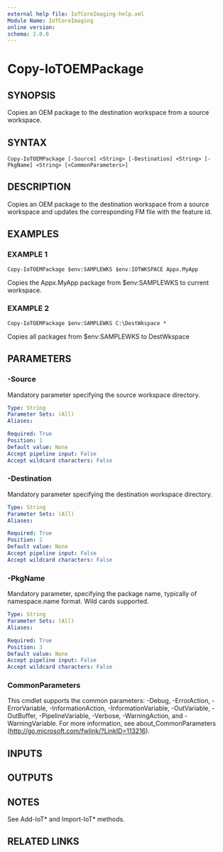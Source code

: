 ```yaml
---
external help file: IoTCoreImaging-help.xml
Module Name: IoTCoreImaging
online version:
schema: 2.0.0
---
```


# Copy-IoTOEMPackage

## SYNOPSIS
Copies an OEM package to the destination workspace from a source workspace.

## SYNTAX

```
Copy-IoTOEMPackage [-Source] <String> [-Destination] <String> [-PkgName] <String> [<CommonParameters>]
```

## DESCRIPTION
Copies an OEM package to the destination workspace from a source workspace and updates the corresponding FM file with the feature id.

## EXAMPLES

### EXAMPLE 1
```
Copy-IoTOEMPackage $env:SAMPLEWKS $env:IOTWKSPACE Appx.MyApp
```

Copies the Appx.MyApp package from $env:SAMPLEWKS to current workspace.

### EXAMPLE 2
```
Copy-IoTOEMPackage $env:SAMPLEWKS C:\DestWkspace *
```

Copies all packages from $env:SAMPLEWKS to DestWkspace

## PARAMETERS

### -Source
Mandatory parameter specifying the source workspace directory.

```yaml
Type: String
Parameter Sets: (All)
Aliases:

Required: True
Position: 1
Default value: None
Accept pipeline input: False
Accept wildcard characters: False
```

### -Destination
Mandatory parameter specifying the destination workspace directory.

```yaml
Type: String
Parameter Sets: (All)
Aliases:

Required: True
Position: 2
Default value: None
Accept pipeline input: False
Accept wildcard characters: False
```

### -PkgName
Mandatory parameter, specifying the package name, typically of namespace.name format.
Wild cards supported.

```yaml
Type: String
Parameter Sets: (All)
Aliases:

Required: True
Position: 3
Default value: None
Accept pipeline input: False
Accept wildcard characters: False
```

### CommonParameters
This cmdlet supports the common parameters: -Debug, -ErrorAction, -ErrorVariable, -InformationAction, -InformationVariable, -OutVariable, -OutBuffer, -PipelineVariable, -Verbose, -WarningAction, and -WarningVariable. For more information, see about_CommonParameters (http://go.microsoft.com/fwlink/?LinkID=113216).

## INPUTS

## OUTPUTS

## NOTES
See Add-IoT* and Import-IoT* methods.

## RELATED LINKS
